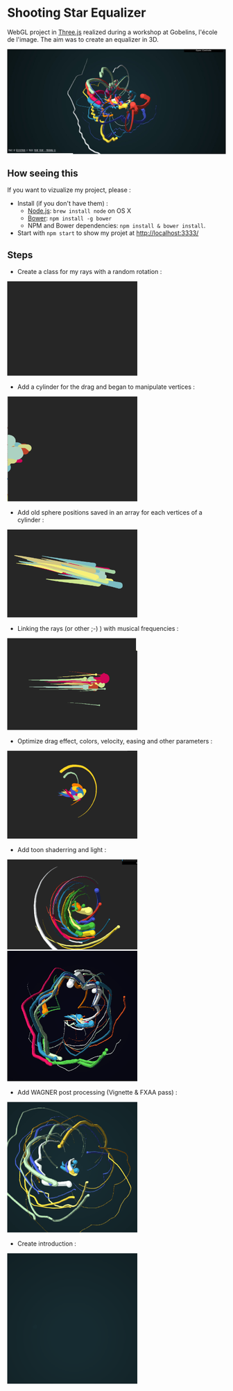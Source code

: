 # Shooting Star Equalizer

WebGL project in [Three.js](http://threejs.org) realized during a workshop at Gobelins, l'école de l'image. The aim was to create an equalizer in 3D.

<img alt="Screenshot" src="https://github.com/Jeremboo/shootingStarEqualizer/blob/master/images/screenshot.jpg?raw=true">

## How seeing this

If you want to vizualize my project, please :

* Install (if you don't have them) :
    * [Node.js](http://nodejs.org): `brew install node` on OS X
    * [Bower](http://bower.io): `npm install -g bower`
    * NPM and Bower dependencies: `npm install & bower install`.
* Start with `npm start` to show my projet at [http://localhost:3333/](http://localhost:3333/)

## Steps 



- Create a class for my rays with a random rotation :

<img alt="20151012_step1" src="https://github.com/Jeremboo/shootingStarEqualizer/blob/master/gifs/20151012_step1.gif?raw=true" width="300">

- Add a cylinder for the drag and began to manipulate vertices :

<img alt="20151013_step2" src="https://github.com/Jeremboo/shootingStarEqualizer/blob/master/gifs/20151013_step2.gif?raw=true" width="300">

- Add old sphere positions saved in an array for each vertices of a cylinder : 

<img alt="20151014_step3" src="https://github.com/Jeremboo/shootingStarEqualizer/blob/master/gifs/20151014_step3.gif?raw=true" width="300">

- Linking the rays (or other ;-) ) with musical frequencies  :

<img alt="20151014_step4" src="https://github.com/Jeremboo/shootingStarEqualizer/blob/master/gifs/20151014_step4.gif?raw=true" width="300">

- Optimize drag effect, colors, velocity, easing and other parameters : 

<img alt="20151015_step5" src="https://github.com/Jeremboo/shootingStarEqualizer/blob/master/gifs/20151015_step5.gif?raw=true" width="300">

- Add toon shaderring and light :

<img alt="20151015_step6" src="https://github.com/Jeremboo/shootingStarEqualizer/blob/master/gifs/20151015_step6.gif?raw=true" width="300">

<img alt="20151016_step7" src="https://github.com/Jeremboo/shootingStarEqualizer/blob/master/gifs/20151016_step7.gif?raw=true" width="300">

- Add WAGNER post processing (Vignette & FXAA pass) :

<img alt="20151018_step8" src="https://github.com/Jeremboo/shootingStarEqualizer/blob/master/gifs/20151018_step8.gif?raw=true" width="300">

- Create introduction :

<img alt="20151018_step9" src="https://github.com/Jeremboo/shootingStarEqualizer/blob/master/gifs/20151018_step9.gif?raw=true" width="300">
